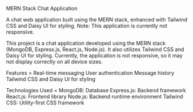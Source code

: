 


MERN Stack Chat Application


A chat web application built using the MERN stack, enhanced with Tailwind CSS and Daisy UI for styling. Note: This application is currently not responsive.


This project is a chat application developed using the MERN stack (MongoDB, Express.js, React.js, Node.js). It also utilizes Tailwind CSS and Daisy UI for styling. Currently, the application is not responsive, so it may not display correctly on all device sizes.

Features =
Real-time messaging
User authentication
Message history
Tailwind CSS and Daisy UI for styling


Technologies Used =
MongoDB: Database
Express.js: Backend framework
React.js: Frontend library
Node.js: Backend runtime environment
Tailwind CSS: Utility-first CSS framework
